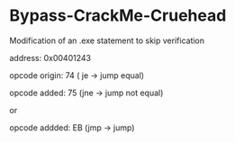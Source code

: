 # Bypass-CrackMe-Cruehead

Modification of an .exe statement to skip verification

address: 0x00401243

opcode origin: 74  ( je -> jump equal)

opcode added: 75  (jne -> jump not equal)

or 

opcode addded: EB (jmp -> jump)
